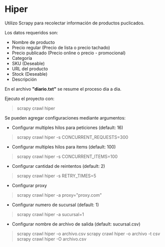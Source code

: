 # Hiper
Utilizo Scrapy para recolectar información de productos puclicados.

Los datos requeridos son:
- Nombre de producto
- Precio regular (Precio de lista o precio tachado)
- Precio publicado (Precio online o precio - promocional)
- Categoría
- SKU (Deseable)
- URL del producto
- Stock (Deseable)
- Descripción

En el archivo **"diario.txt"** se resume el proceso dia a dia.

Ejecuto el proyecto con:
>scrapy crawl hiper

Se pueden agregar configuraciones mediante argumentos:

- Configurar multiples hilos para peticiones (default: 16)
>scrapy crawl hiper -s CONCURRENT_REQUESTS=300

- Configurar multiples hilos para items (default: 100)
>scrapy crawl hiper -s CONCURRENT_ITEMS=100

- Configurar cantidad de reintentos (default: 2)
>scrapy crawl hiper -s RETRY_TIMES=5

- Configurar proxy
>scrapy crawl hiper -a proxy="proxy.com"

- Configurar numero de sucursal (default: 1)
>scrapy crawl hiper -a sucursal=1

- Configurar nombre de archivo de salida (default: sucursal.csv)
>scrapy crawl hiper -o archivo.csv
>scrapy crawl hiper -o archivo -t csv
>scrapy crawl hiper -O archivo.csv
